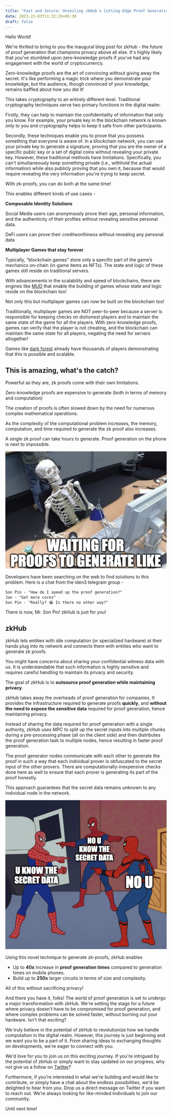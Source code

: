 ```yaml
---
title: "Fast and Secure: Unveiling zkHub's Cutting-Edge Proof Generation Technique"
date: 2023-23-03T11:32:29+05:30
draft: false
---
```


Hello World!

We're thrilled to bring to you the inaugural blog post for zkHub - the future of proof generation that champions privacy above all else. It's highly likely that you've stumbled upon zero-knowledge proofs if you've had any engagement with the world of cryptocurrency. 

Zero-knowledge proofs are the art of convincing without giving away the secret. It's like performing a magic trick where you demonstrate your knowledge, but the audience, though convinced of your knowledge, remains baffled about how you did it!

This takes cryptography to an entirely different level. Traditional cryptography techniques serve two primary functions in the digital realm:

Firstly, they can help to maintain the confidentiality of information that only you know. For example, your private key in the blockchain network is known only to you and cryptography helps to keep it safe from other participants.

Secondly, these techniques enable you to prove that you possess something that everyone is aware of. In a blockchain network, you can use your private key to generate a signature, proving that you are the owner of a specific public key or a set of digital coins without revealing your private key.
However, these traditional methods have limitations. Specifically, you can't simultaneously keep something private (i.e., withhold the actual information) while also publicly proving that you own it, because that would require revealing the very information you're trying to keep secret.

With zk-proofs, you can do both at the same time!

This enables different kinds of use cases - 

**Composable Identity Solutions**

Social Media users can anonymously prove their age, personal information, and the authenticity of their profiles without revealing sensitive personal data. 

DeFi users can prove their creditworthiness without revealing any personal data 

 ****************Multiplayer Games that stay forever****************

Typically, “blockchain games" store only a specific part of the game’s mechanics on-chain (in-game items as NFTs). The state and logic of these games still reside on traditional servers. 

With advancements in the scalability and speed of blockchains, there are engines like [MUD](https://mud.dev) that enable the building of games whose state and logic reside on the blockchain too! 

Not only this but multiplayer games can now be built on the blockchain too! 

Traditionally, multiplayer games are NOT peer-to-peer because a server is responsible for keeping checks on dishonest players and to maintain the same state of the game for all the players. With zero-knowledge proofs, games can verify that the player is not cheating, and the blockchain can maintain the same state for all players, negating the need for servers altogether! 

Games like [dark forest](https://blog.zkga.me) already have thousands of players demonstrating that this is possible and scalable.

## This is amazing, what's the catch? 

Powerful as they are, zk proofs come with their own limitations.

Zero-knowledge proofs are expensive to generate (both in terms of memory and computation)

The creation of proofs is often slowed down by the need for numerous complex mathematical operations.

As the complexity of the computational problem increases, the memory, computation, and time required to generate the zk proof also increases.

A single zk proof can take hours to generate. Proof generation on the phone is next to impossible.

![Waiting for proofs to generate](/images/waiting.png "Waiting for proof generation without zkHub")

Developers have been searching on the web to find solutions to this problem. Here is a chat from the iden3 telegram group - 

```
Son Pin - "How do I speed up the proof generation?"
Jan - "Get more cores"
Son Pin - "Really? 😭 Is there no other way?"
```

There is now, Mr. Son Pin! zkHub is just for you!

## zkHub

zkHub lets entities with idle computation (or specialized hardware) at their hands plug into its network and connects them with entities who want to generate zk proofs.

You might have concerns about sharing your confidential witness data with us. It is understandable that such information is highly sensitive and requires careful handling to maintain its privacy and security. 

The goal of zkHub is to **outsource proof generation while maintaining privacy**.

zkHub takes away the overheads of proof generation for companies. It provides the infrastructure required to generate proofs **quickly**, and **without the need to expose the sensitive data** required for proof generation, hence maintaining privacy.

Instead of sharing the data required for proof generation with a single authority, zkHub uses MPC to split up the secret inputs into multiple chunks during a pre-processing phase (all on the client side) and then distributes the proof generation task to multiple nodes, hence resulting in faster proof generation. 

The proof generator nodes communicate with each other to generate the proof in such a way that each individual prover is obfuscated to the secret input of the other provers. There are computationally-inexpensive checks done here as well to ensure that each prover is generating its part of the proof honestly.

This approach guarantees that the secret data remains unknown to any individual node in the network.

![MPC nodes in zkHub network](/images/spidernodes.png "Nodes in the zkHub network")

Using this novel technique to generate zk-proofs, zkHub enables

- Up to **40x** increase in **proof generation times** compared to generation times on mobile phones.
- Build up to **250x** larger circuits in terms of size and complexity.

All of this without sacrificing privacy!

And there you have it, folks! The world of proof generation is set to undergo a major transformation with zkHub. We're setting the stage for a future where privacy doesn't have to be compromised for proof generation, and where complex problems can be solved faster, without burning out your hardware. Isn't that exciting?

We truly believe in the potential of zkHub to revolutionize how we handle computation in the digital realm. However, this journey is just beginning and we want you to be a part of it. From sharing ideas to exchanging thoughts on developments, we're eager to connect with you.

We'd love for you to join us on this exciting journey. If you're intrigued by the potential of zkHub or simply want to stay updated on our progress, why not give us a follow on [Twitter](https://twitter.com/zkHubHQ)?

Furthermore, if you're interested in what we're building and would like to contribute, or simply have a chat about the endless possibilities, we'd be delighted to hear from you. Drop us a direct message on Twitter if you want to reach out. We’re always looking for like-minded individuals to join our community.

Until next time!
